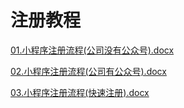 # 注册教程

[01.小程序注册流程(公司没有公众号).docx](../../_static/document/Applet/%E5%B0%8F%E7%A8%8B%E5%BA%8F%E6%B3%A8%E5%86%8C%E6%B5%81%E7%A8%8B(%E5%85%AC%E5%8F%B8%E6%B2%A1%E6%9C%89%E5%85%AC%E4%BC%97%E5%8F%B7).doc)

[02.小程序注册流程(公司有公众号).docx](../../_static/document/Applet/%E5%B0%8F%E7%A8%8B%E5%BA%8F%E6%B3%A8%E5%86%8C%E6%B5%81%E7%A8%8B(%E5%85%AC%E5%8F%B8%E6%9C%89%E5%85%AC%E4%BC%97%E5%8F%B7).doc)

[03.小程序注册流程(快速注册).docx](../../_static/document/Applet/%E5%B0%8F%E7%A8%8B%E5%BA%8F%E6%B3%A8%E5%86%8C%E6%B5%81%E7%A8%8B(%E5%BF%AB%E9%80%9F%E6%B3%A8%E5%86%8C).doc)